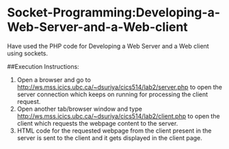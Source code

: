 # Socket-Programming:Developing-a-Web-Server-and-a-Web-client
Have used the PHP code for Developing a Web Server and a Web client using sockets.

##Execution Instructions:
1. Open a browser and go to http://ws.mss.icics.ubc.ca/~dsuriya/cics514/lab2/server.php to open the server connection which keeps on running for processing the client request.
2. Open another tab/browser window and type http://ws.mss.icics.ubc.ca/~dsuriya/cics514/lab2/client.php to open the client which requests the webpage content to the server.
3. HTML code for the requested webpage from the client present in the server is sent to the client and it gets displayed in the client page.
